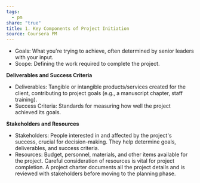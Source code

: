 ```yaml
---
tags:
  - pm
share: "true"
title: 1. Key Components of Project Initiation
source: Coursera PM
---
```




- Goals: What you're trying to achieve, often determined by senior leaders with your input.
- Scope: Defining the work required to complete the project.

**Deliverables and Success Criteria**

- Deliverables: Tangible or intangible products/services created for the client, contributing to project goals (e.g., a manuscript chapter, staff training).
- Success Criteria: Standards for measuring how well the project achieved its goals.

**Stakeholders and Resources**

- Stakeholders: People interested in and affected by the project's success, crucial for decision-making. They help determine goals, deliverables, and success criteria.
- Resources: Budget, personnel, materials, and other items available for the project. Careful consideration of resources is vital for project completion. A project charter documents all the project details and is reviewed with stakeholders before moving to the planning phase.